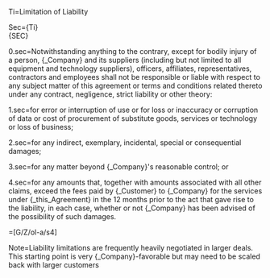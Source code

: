 Ti=Limitation of Liability

Sec=<span class="sec-ti">{Ti}</span><br><span style="text-transform:uppercase">{sec}</span>

0.sec=Notwithstanding anything to the contrary, except for bodily injury of a person, {_Company} and its suppliers (including but not limited to all equipment and technology suppliers), officers, affiliates, representatives, contractors and employees shall not be responsible or liable with respect to any subject matter of this agreement or terms and conditions related thereto under any contract, negligence, strict liability or other theory: 

1.sec=for error or interruption of use or for loss or inaccuracy or corruption of data or cost of procurement of substitute goods, services or technology or loss of business;

2.sec=for any indirect, exemplary, incidental, special or consequential damages;

3.sec=for any matter beyond {_Company}'s reasonable control; or

4.sec=for any amounts that, together with amounts associated with all other claims, exceed the fees paid by {_Customer} to {_Company} for the services under {_this_Agreement} in the 12 months prior to the act that gave rise to the liability, in each case, whether or not {_Company} has been advised of the possibility of such damages.

=[G/Z/ol-a/s4]

Note=Liability limitations are frequently heavily negotiated in larger deals. This starting point is very {_Company}-favorable but may need to be scaled back with larger customers